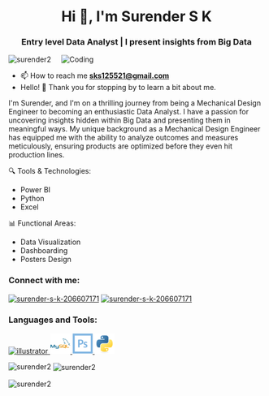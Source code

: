 <h1 align="center">Hi 👋, I'm Surender S K</h1>
<h3 align="center">Entry level Data Analyst | I present insights from Big Data</h3>
<img align="right" alt="Coding" width="400" src="https://www.caxsol.com/assets/img/data-analysis.gif">

<p align="left"> <img src="https://komarev.com/ghpvc/?username=surender2&label=Profile%20views&color=0e75b6&style=flat" alt="surender2" /> </p>

- 📫 How to reach me **sks125521@gmail.com**
- Hello! 🌟 Thank you for stopping by to learn a bit about me.

I'm Surender, and I'm on a thrilling journey from being a Mechanical Design Engineer to becoming an enthusiastic Data Analyst. I have a passion for uncovering insights hidden within Big Data and presenting them in meaningful ways. My unique background as a Mechanical Design Engineer has equipped me with the ability to analyze outcomes and measures meticulously, ensuring products are optimized before they even hit production lines.

🔍 Tools & Technologies:
- Power BI
- Python
- Excel

📊 Functional Areas:
- Data Visualization
- Dashboarding
- Posters Design

<h3 align="left">Connect with me:</h3>
<p align="left">
<a href="https://dev.to/surender-s-k-206607171" target="blank"><img align="center" src="https://raw.githubusercontent.com/rahuldkjain/github-profile-readme-generator/master/src/images/icons/Social/devto.svg" alt="surender-s-k-206607171" height="30" width="40" /></a>
<a href="https://linkedin.com/in/surender-s-k-206607171" target="blank"><img align="center" src="https://raw.githubusercontent.com/rahuldkjain/github-profile-readme-generator/master/src/images/icons/Social/linked-in-alt.svg" alt="surender-s-k-206607171" height="30" width="40" /></a>
</p>

<h3 align="left">Languages and Tools:</h3>
<p align="left"> <a href="https://www.adobe.com/in/products/illustrator.html" target="_blank" rel="noreferrer"> <img src="https://www.vectorlogo.zone/logos/adobe_illustrator/adobe_illustrator-icon.svg" alt="illustrator" width="40" height="40"/> </a> <a href="https://www.mysql.com/" target="_blank" rel="noreferrer"> <img src="https://raw.githubusercontent.com/devicons/devicon/master/icons/mysql/mysql-original-wordmark.svg" alt="mysql" width="40" height="40"/> </a> <a href="https://www.photoshop.com/en" target="_blank" rel="noreferrer"> <img src="https://raw.githubusercontent.com/devicons/devicon/master/icons/photoshop/photoshop-line.svg" alt="photoshop" width="40" height="40"/> </a> <a href="https://www.python.org" target="_blank" rel="noreferrer"> <img src="https://raw.githubusercontent.com/devicons/devicon/master/icons/python/python-original.svg" alt="python" width="40" height="40"/> </a> </p>

<p><img align="left" src="https://github-readme-stats.vercel.app/api/top-langs?username=surender2&show_icons=true&locale=en&layout=compact" alt="surender2" /></p>

<p>&nbsp;<img align="center" src="https://github-readme-stats.vercel.app/api?username=surender2&show_icons=true&locale=en" alt="surender2" /></p>

<p><img align="center" src="https://github-readme-streak-stats.herokuapp.com/?user=surender2&" alt="surender2" /></p>

